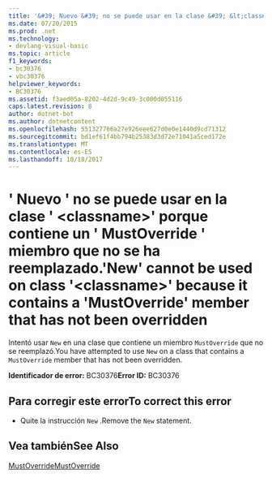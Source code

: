 ```yaml
---
title: '&#39; Nuevo &#39; no se puede usar en la clase &#39; &lt;classname&gt;&#39; porque contiene un &#39; MustOverride &#39; miembro que no se ha reemplazado.'
ms.date: 07/20/2015
ms.prod: .net
ms.technology:
- devlang-visual-basic
ms.topic: article
f1_keywords:
- bc30376
- vbc30376
helpviewer_keywords:
- BC30376
ms.assetid: f3aed05a-8202-4d2d-9c49-3c000d055116
caps.latest.revision: 8
author: dotnet-bot
ms.author: dotnetcontent
ms.openlocfilehash: 551327766a27e926eee627d0e0e1440d9cd71312
ms.sourcegitcommit: bd1ef61f4bb794b25383d3d72e71041a5ced172e
ms.translationtype: MT
ms.contentlocale: es-ES
ms.lasthandoff: 10/18/2017
---
```

# <a name="39new39-cannot-be-used-on-class-39ltclassnamegt39-because-it-contains-a-39mustoverride39-member-that-has-not-been-overridden"></a><span data-ttu-id="2822e-102">&#39; Nuevo &#39; no se puede usar en la clase &#39; &lt;classname&gt;&#39; porque contiene un &#39; MustOverride &#39; miembro que no se ha reemplazado.</span><span class="sxs-lookup"><span data-stu-id="2822e-102">&#39;New&#39; cannot be used on class &#39;&lt;classname&gt;&#39; because it contains a &#39;MustOverride&#39; member that has not been overridden</span></span>
<span data-ttu-id="2822e-103">Intentó usar `New` en una clase que contiene un miembro `MustOverride` que no se reemplazó.</span><span class="sxs-lookup"><span data-stu-id="2822e-103">You have attempted to use `New` on a class that contains a `MustOverride` member that has not been overridden.</span></span>  
  
 <span data-ttu-id="2822e-104">**Identificador de error:** BC30376</span><span class="sxs-lookup"><span data-stu-id="2822e-104">**Error ID:** BC30376</span></span>  
  
## <a name="to-correct-this-error"></a><span data-ttu-id="2822e-105">Para corregir este error</span><span class="sxs-lookup"><span data-stu-id="2822e-105">To correct this error</span></span>  
  
-   <span data-ttu-id="2822e-106">Quite la instrucción `New` .</span><span class="sxs-lookup"><span data-stu-id="2822e-106">Remove the `New` statement.</span></span>  
  
## <a name="see-also"></a><span data-ttu-id="2822e-107">Vea también</span><span class="sxs-lookup"><span data-stu-id="2822e-107">See Also</span></span>  
 [<span data-ttu-id="2822e-108">MustOverride</span><span class="sxs-lookup"><span data-stu-id="2822e-108">MustOverride</span></span>](../../visual-basic/language-reference/modifiers/mustoverride.md)
